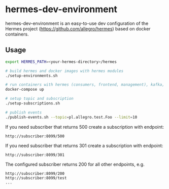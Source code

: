 # hermes-dev-environment

hermes-dev-environment is an easy-to-use dev configuration of the Hermes project (https://github.com/allegro/hermes) based on docker containers.

## Usage
```bash
export HERMES_PATH=<your-hermes-directory>/hermes

# build hermes and docker images with hermes modules
./setup-environments.sh

# run containers with hermes (consumers, frontend, management), kafka, zookeeper, graphite and subscriber
docker-compose up

# setup topic and subscription
./setup-subscriptions.sh

# publish events
./publish-events.sh --topic=pl.allegro.test.Foo --limit=10
```

If you need subscriber that returns 500 create a subscription with endpoint:
```
http://subscriber:8099/500
```

If you need subscriber that returns 301 create a subscription with endpoint:
```
http://subscriber:8099/301
```

The configured subscriber returns 200 for all other endpoints, e.g.
```
http://subscriber:8099/200
http://subscriber:8099/test
...
```
